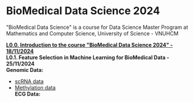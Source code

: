 # BioMedical Data Science 2024
"BioMedical Data Science" is a course for Data Science Master Program at Mathematics and Computer Science, University of Science - VNUHCM

[**L0.0. Introduction to the course "BioMedical Data Science 2024" - 18/11/2024**](https://github.com/luuloi/BioMedical_DataScience_2024/tree/main/Lecture_0) \
**L0.1. Feature Selection in Machine Learning for BioMedical Data - 25/11/2024**\
**Genomic Data:**
- [scRNA data](https://drive.google.com/file/d/1Z26MRz0U8X_btVAaPT9L9adfi9XsWfgM/view?usp=sharing)
- [Methylation data](https://drive.google.com/file/d/12edvyl3rbU7W8y5qrqkzuEzd5KLiAQjU/view?usp=sharing) \
**ECG Data:**
